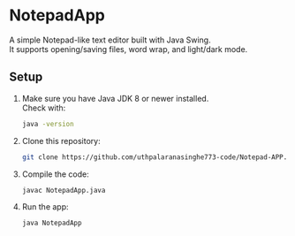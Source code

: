 # NotepadApp

A simple Notepad-like text editor built with Java Swing.  
It supports opening/saving files, word wrap, and light/dark mode.

## Setup

1. Make sure you have Java JDK 8 or newer installed.  
   Check with:

   ```sh
   java -version
   ```

2. Clone this repository:

   ```sh
   git clone https://github.com/uthpalaranasinghe773-code/Notepad-APP.git
   ```

3. Compile the code:

   ```sh
   javac NotepadApp.java
   ```

4. Run the app:
   ```sh
   java NotepadApp
   ```
